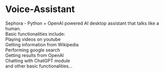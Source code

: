 # Voice-Assistant 
Sephora - Python + OpenAI powered AI desktop assistant that talks like a human. <br>
Basic functionalities include: <br>
Playing videos on youtube<br>
Getting information from Wikipedia <br>
Performing google search <br>
Getting results from OpenAI <br>
Chatting with ChatGPT module <br>
and other basic functionalities...
